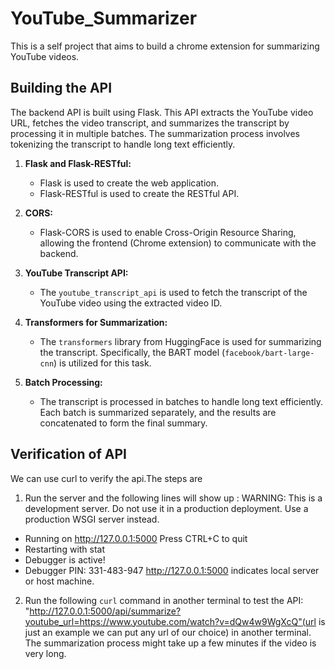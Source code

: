 # YouTube_Summarizer
This is a self project that aims to build a chrome extension for summarizing YouTube videos.
## Building the API
The backend API is built using Flask. This API extracts the YouTube video URL, fetches the video transcript, and summarizes the transcript by processing it in multiple batches. The summarization process involves tokenizing the transcript to handle long text efficiently.
1. **Flask and Flask-RESTful:**
   - Flask is used to create the web application.
   - Flask-RESTful is used to create the RESTful API.

2. **CORS:**
   - Flask-CORS is used to enable Cross-Origin Resource Sharing, allowing the frontend (Chrome extension) to communicate with the backend.

3. **YouTube Transcript API:**
   - The `youtube_transcript_api` is used to fetch the transcript of the YouTube video using the extracted video ID.

4. **Transformers for Summarization:**
   - The `transformers` library from HuggingFace is used for summarizing the transcript. Specifically, the BART model (`facebook/bart-large-cnn`) is utilized for this task.

5. **Batch Processing:**
   - The transcript is processed in batches to handle long text efficiently. Each batch is summarized separately, and the results are concatenated to form the final summary.

## Verification of API
We can use curl to verify the api.The steps are 
1. Run the server and the following lines will show up :
   WARNING: This is a development server. Do not use it in a production deployment. Use a production WSGI server instead.
 * Running on http://127.0.0.1:5000
Press CTRL+C to quit
 * Restarting with stat
 * Debugger is active!
 * Debugger PIN: 331-483-947
http://127.0.0.1:5000 indicates local server or host machine.
2. Run the following `curl` command in another terminal to test the API:
"http://127.0.0.1:5000/api/summarize?youtube_url=https://www.youtube.com/watch?v=dQw4w9WgXcQ"(url is just an example we can put any url of our choice) in another terminal.
The summarization process might take up a few minutes if the video is very long.
